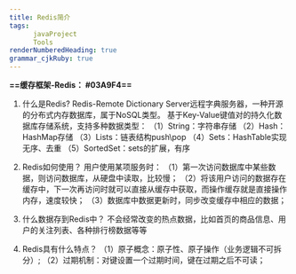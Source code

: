 ```yaml
---
title: Redis简介 
tags:
      javaProject
	  Tools
renderNumberedHeading: true
grammar_cjkRuby: true
---
```


**==缓存框架-Redis： #03A9F4==**
1. 什么是Redis?
	 Redis-Remote Dictionary Server远程字典服务器，一种开源的分布式内存数据库，属于NoSQL类型。
	 基于Key-Value键值对的持久化数据库存储系统，支持多种数据类型：
	 （1）String：字符串存储
	 （2）Hash：HashMap存储
	 （3）Lists：链表结构push\pop
	 （4）Sets：HashTable实现无序、去重
	 （5）SortedSet：sets的扩展，有序
2. Redis如何使用？
   用户使用某项服务时：
   （1）第一次访问数据库中某些数据，则访问数据库，从硬盘中读取，比较慢；
   （2）将该用户访问的数据存在缓存中，下一次再访问时就可以直接从缓存中获取，而操作缓存就是直接操作内存，速度较快；
   （3）数据库中数据更新时，同步改变缓存中相应的数据；
 
3. 什么数据存到Redis中？
  不会经常改变的热点数据，比如首页的商品信息、用户的关注列表、各种排行榜数据等等

4. Redis具有什么特点？
   （1）原子概念：原子性、原子操作（业务逻辑不可拆分）;
   （2）过期机制：对键设置一个过期时间，键在过期之后不可读；